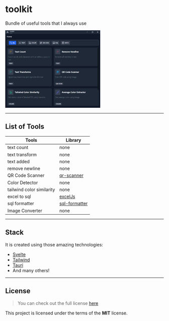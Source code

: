 # toolkit
Bundle of useful tools that I always use
 
<img src="./res/output.png" alt="toolkit" width="60%" height="60%" >

---

## List of Tools
| Tools | Library |
| --- | --- |
text count | none |
text transform | none |
text added | none |
remove newline | none |
QR Code Scanner | [qr-scanner](https://github.com/nimiq/qr-scanner) |
Color Detector | none |
tailwind color similarity | none |
excel to sql | [excelJs](https://github.com/exceljs/exceljsr) |
sql formatter | [sql-formatter](https://github.com/sql-formatter-org/sql-formatter) |
Image Converter | none | :white_check_mark: |

---

## Stack
It is created using those amazing technologies:
- [Svelte](https://svelte.dev/)
- [Tailwind](https://tailwindcss.com/)
- [Tauri](https://tauri.studio/)
- And many others!

---

## License
>You can check out the full license [here](https://github.com/hafizhaziq307/toolkit/blob/main/LICENSE)

This project is licensed under the terms of the **MIT** license.